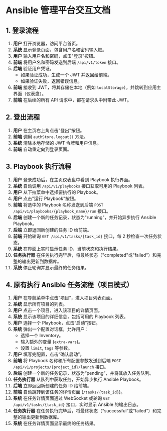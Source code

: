 # Ansible 管理平台交互文档

## 1. 登录流程

1.  **用户** 打开浏览器，访问平台首页。
2.  **系统** 显示登录页面，包含用户名和密码输入框。
3.  **用户** 输入用户名和密码，点击"登录"按钮。
4.  **前端** 将用户名和密码发送到后端 `/api/v1/token` 接口。
5.  **后端** 验证用户凭证。
    -   如果验证成功，生成一个 JWT 并返回给前端。
    -   如果验证失败，返回错误信息。
6.  **前端** 接收到 JWT，将其存储在本地（例如 `localStorage`），并跳转到应用主界面（仪表盘）。
7.  **前端** 在后续的所有 API 请求中，都在请求头中附带此 JWT。

## 2. 登出流程

1.  **用户** 在主页右上角点击"登出"按钮。
2.  **前端** 调用 `authStore.logout()` 方法。
3.  **系统** 清除本地存储的 JWT 令牌和用户信息。
4.  **前端** 自动重定向到登录页面。

## 3. Playbook 执行流程

1.  **用户** 登录成功后，在主页仪表盘中看到 Playbook 执行界面。
2.  **系统** 自动调用 `/api/v1/playbooks` 接口获取可用的 Playbook 列表。
3.  **用户** 从下拉菜单中选择要执行的 Playbook。
4.  **用户** 点击"运行 Playbook"按钮。
5.  **前端** 将选中的 Playbook 名称发送到后端 `POST /api/v1/playbooks/{playbook_name}/run` 接口。
6.  **后端** 创建一个新的任务记录，状态为"running"，并开始异步执行 Ansible Playbook。
7.  **后端** 立即返回新创建的任务 ID 给前端。
8.  **前端** 开始轮询 `GET /api/v1/tasks/{task_id}` 接口，每 2 秒检查一次任务状态。
9.  **系统** 在界面上实时显示任务 ID、当前状态和执行结果。
10. **任务执行器** 在任务执行完毕后，将最终状态（"completed"或"failed"）和完整的输出更新到数据库。
11. **系统** 停止轮询并显示最终的任务结果。

## 4. 原有执行 Ansible 任务流程（项目模式）

1.  **用户** 在导航菜单中点击“项目”，进入项目列表页面。
2.  **系统** 显示所有项目的列表。
3.  **用户** 点击一个项目，进入该项目的详情页面。
4.  **系统** 显示该项目的详细信息，包括可用的 Playbook 列表。
5.  **用户** 选择一个 Playbook，点击“启动”按钮。
6.  **系统** 弹出一个配置对话框，允许用户：
    -   选择一个 Inventory。
    -   输入额外的变量 (`extra-vars`)。
    -   设置 `limit`, `tags` 等参数。
7.  **用户** 填写完配置，点击“确认启动”。
8.  **前端** 将 Playbook 名称和所有配置参数发送到后端 `POST /api/v1/projects/{project_id}/launch` 接口。
9.  **后端** 创建一个新的任务记录，状态为“pending”，并将其放入任务队列。
10. **任务执行器** 从队列中获取任务，开始异步执行 Ansible Playbook。
11. **后端** 立即返回新创建的任务 ID 给前端。
12. **前端** 自动跳转到该任务的详情页面 (`/tasks/{task_id}`)。
13. **系统** 在任务详情页面通过 WebSocket 或轮询 `GET /api/v1/tasks/{task_id}` 接口，实时显示 Ansible 的输出日志。
14. **任务执行器** 在任务执行完毕后，将最终状态（“successful”或“failed”）和完整的输出更新到数据库。
15. **系统** 在任务详情页面显示最终的任务结果。